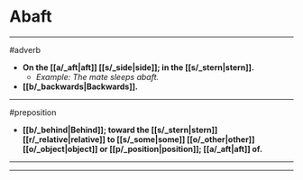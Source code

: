 # Abaft
---
#adverb
- **On the [[a/_aft|aft]] [[s/_side|side]]; in the [[s/_stern|stern]].**
	- _Example: The mate sleeps abaft._
- **[[b/_backwards|Backwards]].**
---
#preposition
- **[[b/_behind|Behind]]; toward the [[s/_stern|stern]] [[r/_relative|relative]] to [[s/_some|some]] [[o/_other|other]] [[o/_object|object]] or [[p/_position|position]]; [[a/_aft|aft]] of.**
---
---
